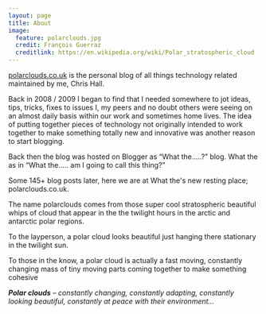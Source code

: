 ```yaml
---
layout: page
title: About
image:
  feature: polarclouds.jpg
  credit: François Guerraz
  creditlink: https://en.wikipedia.org/wiki/Polar_stratospheric_cloud
---
```

[polarclouds.co.uk]({{site.url}}) is the personal blog of all things technology related maintained by me, Chris Hall.   

Back in 2008 / 2009 I began to find that I needed somewhere to jot ideas, tips, tricks, fixes to issues I, my peers and no doubt others were seeing on an almost daily basis within our work and sometimes home lives.  The idea of putting together pieces of technology not originally intended to work together to make something totally new and innovative was another reason to start blogging.

Back then the blog was hosted on Blogger as “What the…..?” blog.  What the as in “What the….. am I going to call this thing?”

Some 145+ blog posts later, here we are at What the's new resting place; polarclouds.co.uk.

The name polarclouds comes from those super cool stratospheric beautiful whips of cloud that appear in the the twilight hours in the arctic and antarctic polar regions.  

To the layperson, a polar cloud looks beautiful just hanging there stationary in the twilight sun.

To those in the know, a polar cloud is actually a fast moving, constantly changing mass of tiny moving parts coming together to make something cohesive 

_**Polar clouds** – constantly changing, constantly adapting, constantly looking beautiful, constantly at peace with their environment…_


